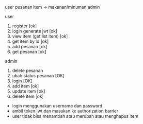 user
pesanan
item -> makanan/minuman
admin

user
1. register [ok]
2. login generate jwt [ok]
3. view item (get list item) [ok]
4. get item by id [ok]
5. add pesanan [ok]
6. get pesanan [ok]

admin
1. delete pesanan 
2. ubah status pesanan [OK]
3. login [OK]
4. add item [ok]
5. update item [ok]
6. delete item [ok]

- login menggunakan username dan password 
- ambil token jwt dan masukan ke authorization barrier
- user tidak bisa menambah atau merubah atau menghapus item

